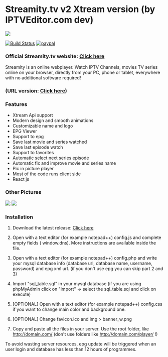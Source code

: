 # Streamity.tv v2 Xtream version (by IPTVEditor.com dev)

![](https://streamity.tv/asset/img/git-min.png)

[![Build Status](https://travis-ci.org/joemccann/dillinger.svg?branch=master)](https://github.com/lKinderBueno/StreamityTV-Xtream)
[![paypal](https://www.paypalobjects.com/en_US/i/btn/btn_donateCC_LG.gif)](https://www.paypal.com/cgi-bin/webscr?cmd=_s-xclick&hosted_button_id=CVT6HXLZ3YNSG&source=url)


### Official Streamity.tv website: [Click here](https://streamity.tv)

Streamity is an online webplayer. Watch IPTV Channels, movies TV series online on your browser,
directly from your PC, phone or tablet, everywhere with no additional software required!

### (URL version: [Click here](https://github.com/lKinderBueno/Streamity-URL-IPTV-Web-player))


### Features
- Xtream Api support
- Modern design and smooth animations
- Customizable name and logo
- EPG Viewer
- Support to epg
- Save last movie and series watched
- Save last episode watch
- Support to favorites
- Automatic select next series episode
- Automatic fix and improve movie and series name
- Pic in picture player
- Most of the code runs client side
- React js

### Other Pictures
![](https://streamity.tv/asset/img/2-min.png)
![](https://streamity.tv/asset/img/11-min.png?1)


### Installation
1. Download the latest release: [Click here](https://github.com/lKinderBueno/Streamity-Xtream-IPTV-Web-player/releases)
2. Open with a text editor (for example notepad++) config.js and complete empty fields ( window.dns). More instructions are available inside the file.
3. Open with a text editor (for example notepad++) config.php and write your mysql database info (database url, database name, username, password) and epg xml url. (if you don't use epg you can skip part 2 and 3)
4. Import "sql_table.sql" in your mysql database (if you are using phpMyAdmin click on "import" -> select the sql_table.sql and click on execute)

5. [OPTIONAL] Open with a text editor (for example notepad++) config.css if you want to change main color and background one.
6. [OPTIONAL] Change favicon.ico and img > banner_w.png

7. Copy and paste all the files in your server. Use the root folder, like http://domain.com/ (don't use folders like http://domain.com/player/ !)

To avoid wasting server resources, epg update will be triggered when an user login and database has less than 12 hours of programmes.
